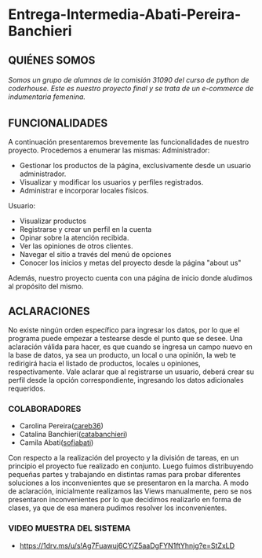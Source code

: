 # Entrega-Intermedia-Abati-Pereira-Banchieri
## QUIÉNES SOMOS
###### Somos un grupo de alumnas de la comisión 31090 del curso de python de coderhouse. Este es nuestro proyecto final y se trata de un e-commerce de indumentaria femenina.

## FUNCIONALIDADES
A continuación presentaremos brevemente las funcionalidades de nuestro proyecto.
Procedemos a enumerar las mismas:
Administrador:  
- Gestionar los productos de la página, exclusivamente desde un usuario administrador.
- Visualizar y modificar los usuarios y perfiles registrados.
- Administrar e incorporar locales físicos.

Usuario:
- Visualizar productos
- Registrarse y crear un perfil en la cuenta 
- Opinar sobre la atención recibida.
- Ver las opiniones de otros clientes.
- Navegar el sitio a través del menú de opciones 
- Conocer los inicios y metas del proyecto desde la página "about us"

Además, nuestro proyecto cuenta con una página de inicio donde aludimos al propósito del mismo.


## ACLARACIONES
No existe ningún orden específico para ingresar los datos, por lo que el programa puede empezar a testearse desde el punto que se desee. Una aclaración válida para hacer, es que cuando se ingresa un campo nuevo en la base de datos, ya sea un producto, un local o una opinión, la web te redirigirá hacia el listado de productos, locales u opiniones, respectivamente.
Vale aclarar que al registrarse un usuario, deberá crear su perfil desde la opción correspondiente, ingresando los datos adicionales requeridos.


### COLABORADORES
- Carolina Pereira([careb36](https://github.com/careb36 "careb36"))
- Catalina Banchieri([catabanchieri](http://github.com/catabanchieri "catabanchieri"))
- Camila Abati([sofiabati](https://github.com/sofiabati "sofiabati"))

Con respecto a la realización del proyecto y la división de tareas, en un principio el proyecto fue realizado en conjunto.
Luego fuimos distribuyendo pequeñas partes y trabajando en distintas ramas para probar diferentes soluciones a los inconvenientes que se presentaron en la marcha.
A modo de aclaración, inicialmente realizamos las Views manualmente, pero se nos presentaron inconvenientes por lo que decidimos realizarlo en forma de clases, ya que de esa manera pudimos resolver los inconvenientes.
 

### VIDEO MUESTRA DEL SISTEMA
- https://1drv.ms/u/s!Ag7Fuawuj6CYjZ5aaDgFYN1ftYhnjg?e=StZxLD 
